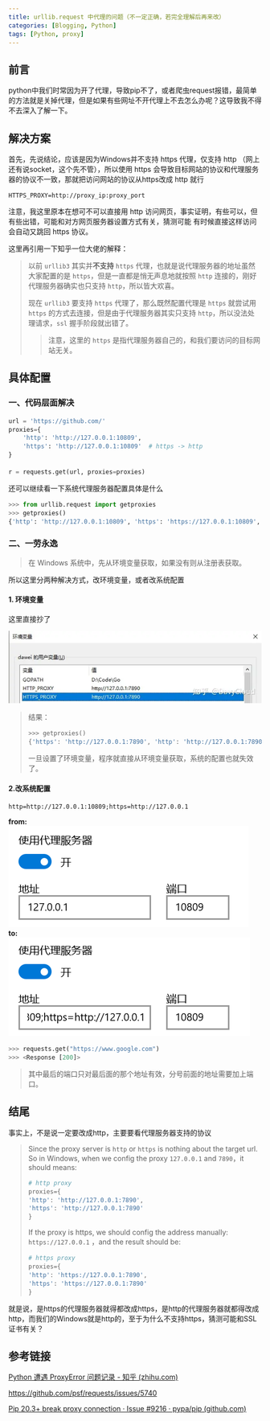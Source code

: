 ```yaml
---
title: urllib.request 中代理的问题（不一定正确，若完全理解后再来改）
categories: [Blogging, Python]
tags: [Python, proxy]
---
```


## 前言

python中我们时常因为开了代理，导致pip不了，或者爬虫request报错，最简单的方法就是关掉代理，但是如果有些网址不开代理上不去怎么办呢？这导致我不得不去深入了解一下。

## 解决方案

首先，先说结论，应该是因为Windows并不支持 https 代理，仅支持 http （网上还有说socket，这个先不管），所以使用 https 会导致目标网站的协议和代理服务器的协议不一致，那就把访问网站的协议从https改成 http 就行

```
HTTPS_PROXY=http://proxy_ip:proxy_port
```

注意，我这里原本在想可不可以直接用 http 访问网页，事实证明，有些可以，但有些出错，可能和对方网页服务器设置方式有关，猜测可能 有时候直接这样访问会自动又跳回 https 协议。

这里再引用一下知乎一位大佬的解释：

> 以前 `urllib3` 其实并**不支持** `https` 代理，也就是说代理服务器的地址虽然大家配置的是 `https`，但是一直都是悄无声息地就按照 `http` 连接的，刚好代理服务器确实也只支持 `http`，所以皆大欢喜。
>
> 现在 `urllib3` 要支持 `https` 代理了，那么既然配置代理是 `https` 就尝试用 `https` 的方式去连接，但是由于代理服务器其实只支持 `http`，所以没法处理请求，`ssl` 握手阶段就出错了。
>
> > 注意，这里的 `https` 是指代理服务器自己的，和我们要访问的目标网站无关。



## 具体配置

### 一、代码层面解决

```python
url = 'https://github.com/'
proxies={
    'http': 'http://127.0.0.1:10809', 
    'https': 'http://127.0.0.1:10809'  # https -> http
}

r = requests.get(url, proxies=proxies)
```

还可以继续看一下系统代理服务器配置具体是什么

```python
>>> from urllib.request import getproxies
>>> getproxies()
{'http': 'http://127.0.0.1:10809', 'https': 'https://127.0.0.1:10809', 'ftp': 'ftp://127.0.0.1:10809'}
```

### 二、一劳永逸

> 在 Windows 系统中，先从环境变量获取，如果没有则从注册表获取。

所以这里分两种解决方式，改环境变量，或者改系统配置

#### 1. 环境变量

这里直接抄了

<img src="\assets\img\blog_img\python\proxy\zhihu_env_var.webp" alt="zhihu_env_var" style="zoom:150%;" />

> 结果：
>
> ```python
> >>> getproxies()
> {'https': 'http://127.0.0.1:7890', 'http': 'http://127.0.0.1:7890'}
> ```
>
> 一旦设置了环境变量，程序就直接从环境变量获取，系统的配置也就失效了。

#### 2.改系统配置

```
http=http://127.0.0.1:10809;https=http://127.0.0.1
```

**from:**  
<img src="\assets\img\blog_img\python\proxy\网络和Internet设置.png" alt="网络和Internet设置" style="zoom:100%;" />  
**to:**  
<img src="\assets\img\blog_img\python\proxy\更改配置.png" alt="更改配置" style="zoom:100%;" />

```python
>>> requests.get("https://www.google.com")
>>> <Response [200]>
```

> 其中最后的端口只对最后面的那个地址有效，分号前面的地址需要加上端口。



## 结尾

事实上，不是说一定要改成http，主要要看代理服务器支持的协议

> Since the proxy server is `http` or `https` is nothing about the target url.
> So in Windows, when we config the proxy `127.0.0.1` and `7890`，it should means:
>
> ```python
> # http proxy
> proxies={
> 'http': 'http://127.0.0.1:7890',
> 'https': 'http://127.0.0.1:7890' 
> }
> ```
>
> 
>
> If the proxy is https, we should config the address manually: `https://127.0.0.1` ，and the result should be:
>
> ```python
> # https proxy
> proxies={
> 'http': 'https://127.0.0.1:7890',
> 'https': 'https://127.0.0.1:7890' 
> }
> ```

就是说，是https的代理服务器就得都改成https，是http的代理服务器就都得改成http，而我们的Windows就是http的，至于为什么不支持https，猜测可能和SSL证书有关？



## 参考链接

[Python 遭遇 ProxyError 问题记录 - 知乎 (zhihu.com)](https://zhuanlan.zhihu.com/p/350015032)

<https://github.com/psf/requests/issues/5740>

[Pip 20.3+ break proxy connection · Issue #9216 · pypa/pip (github.com)](https://github.com/pypa/pip/issues/9216#issuecomment-741836058)